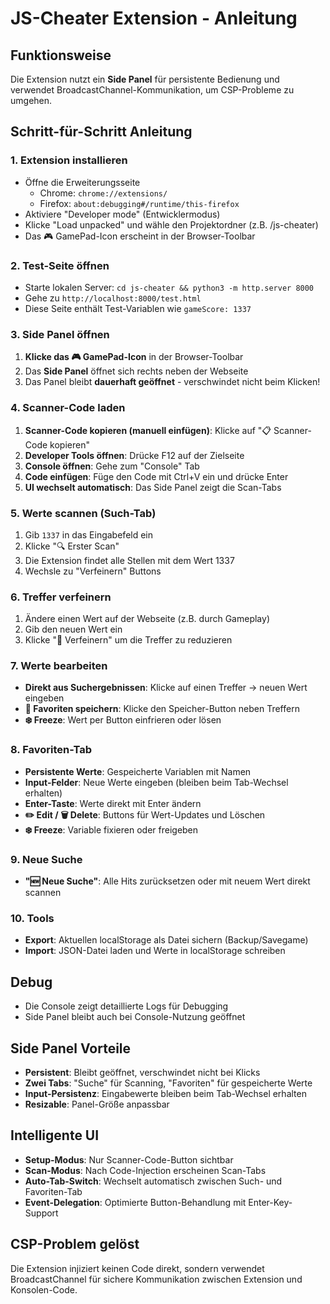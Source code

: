 # JS-Cheater Extension - Anleitung

## Funktionsweise

Die Extension nutzt ein **Side Panel** für persistente Bedienung und verwendet BroadcastChannel-Kommunikation, um CSP-Probleme zu umgehen.

## Schritt-für-Schritt Anleitung

### 1. Extension installieren

- Öffne die Erweiterungsseite
  - Chrome: `chrome://extensions/`
  - Firefox: `about:debugging#/runtime/this-firefox`
- Aktiviere "Developer mode" (Entwicklermodus)
- Klicke "Load unpacked" und wähle den Projektordner (z.B. <Pfad zum Projektordner>/js-cheater)
- Das 🎮 GamePad-Icon erscheint in der Browser-Toolbar

### 2. Test-Seite öffnen

- Starte lokalen Server: `cd js-cheater && python3 -m http.server 8000`
- Gehe zu `http://localhost:8000/test.html`
- Diese Seite enthält Test-Variablen wie `gameScore: 1337`

### 3. Side Panel öffnen

1. **Klicke das 🎮 GamePad-Icon** in der Browser-Toolbar
2. Das **Side Panel** öffnet sich rechts neben der Webseite
3. Das Panel bleibt **dauerhaft geöffnet** - verschwindet nicht beim Klicken!

### 4. Scanner-Code laden

1. **Scanner-Code kopieren (manuell einfügen)**: Klicke auf "📋 Scanner-Code kopieren"
2. **Developer Tools öffnen**: Drücke F12 auf der Zielseite
3. **Console öffnen**: Gehe zum "Console" Tab
4. **Code einfügen**: Füge den Code mit Ctrl+V ein und drücke Enter
5. **UI wechselt automatisch**: Das Side Panel zeigt die Scan-Tabs

### 5. Werte scannen (Such-Tab)

1. Gib `1337` in das Eingabefeld ein
2. Klicke "🔍 Erster Scan"
3. Die Extension findet alle Stellen mit dem Wert 1337
4. Wechsle zu "Verfeinern" Buttons

### 6. Treffer verfeinern

1. Ändere einen Wert auf der Webseite (z.B. durch Gameplay)
2. Gib den neuen Wert ein
3. Klicke "🔬 Verfeinern" um die Treffer zu reduzieren

### 7. Werte bearbeiten

- **Direkt aus Suchergebnissen**: Klicke auf einen Treffer → neuen Wert eingeben
- **💾 Favoriten speichern**: Klicke den Speicher-Button neben Treffern
- **❄️ Freeze**: Wert per Button einfrieren oder lösen

### 8. Favoriten-Tab

- **Persistente Werte**: Gespeicherte Variablen mit Namen
- **Input-Felder**: Neue Werte eingeben (bleiben beim Tab-Wechsel erhalten)
- **Enter-Taste**: Werte direkt mit Enter ändern
- **✏️ Edit / 🗑️ Delete**: Buttons für Wert-Updates und Löschen
- **❄️ Freeze**: Variable fixieren oder freigeben

### 9. Neue Suche

- **"🆕 Neue Suche"**: Alle Hits zurücksetzen oder mit neuem Wert direkt scannen

### 10. Tools

- **Export**: Aktuellen localStorage als Datei sichern (Backup/Savegame)
- **Import**: JSON-Datei laden und Werte in localStorage schreiben

## Debug

- Die Console zeigt detaillierte Logs für Debugging
- Side Panel bleibt auch bei Console-Nutzung geöffnet

## Side Panel Vorteile

- **Persistent**: Bleibt geöffnet, verschwindet nicht bei Klicks
- **Zwei Tabs**: "Suche" für Scanning, "Favoriten" für gespeicherte Werte
- **Input-Persistenz**: Eingabewerte bleiben beim Tab-Wechsel erhalten
- **Resizable**: Panel-Größe anpassbar

## Intelligente UI

- **Setup-Modus**: Nur Scanner-Code-Button sichtbar
- **Scan-Modus**: Nach Code-Injection erscheinen Scan-Tabs
- **Auto-Tab-Switch**: Wechselt automatisch zwischen Such- und Favoriten-Tab
- **Event-Delegation**: Optimierte Button-Behandlung mit Enter-Key-Support

## CSP-Problem gelöst

Die Extension injiziert keinen Code direkt, sondern verwendet BroadcastChannel für sichere Kommunikation zwischen Extension und Konsolen-Code.
